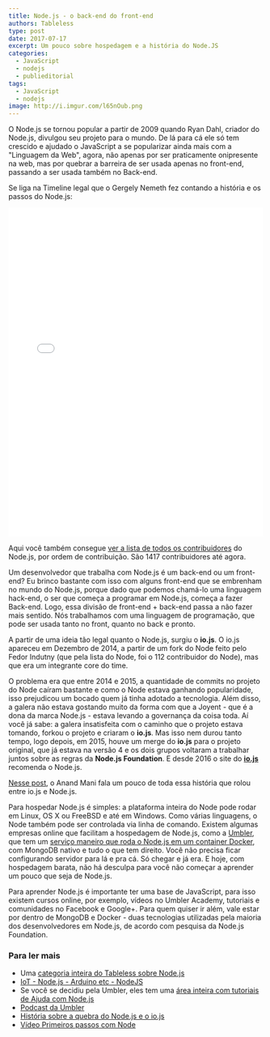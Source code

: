 ```yaml
---
title: Node.js - o back-end do front-end
authors: Tableless
type: post
date: 2017-07-17
excerpt: Um pouco sobre hospedagem e a história do Node.JS
categories:
  - JavaScript
  - nodejs
  - publieditorial
tags:
  - JavaScript
  - nodejs
image: http://i.imgur.com/l65nOub.png
---
```


O Node.js se tornou popular a partir de 2009 quando Ryan Dahl, criador do Node.js, divulgou seu projeto para o mundo. De lá para cá ele só tem crescido e ajudado o JavaScript a se popularizar ainda mais com a "Linguagem da Web", agora, não apenas por ser praticamente onipresente na web, mas por quebrar a barreira de ser usada apenas no front-end, passando a ser usada também no Back-end.

Se liga na Timeline legal que o Gergely Nemeth fez contando a história e os passos do Node.js:

<iframe src="//cdn.knightlab.com/libs/timeline3/latest/embed/index.html?source=1rt8Xqpno-s7oNFCEKMYHoJexw24DIUcSkTABx2avcV8&amp;font=Default&amp;lang=en&amp;initial_zoom=2&amp;height=650" width="100%" height="650" frameborder="0"></iframe>

Aqui você também consegue [ver a lista de todos os contribuidores](https://github.com/nodejs/node/blob/master/AUTHORS) do Node.js, por ordem de contribuição. São 1417 contribuidores até agora.

Um desenvolvedor que trabalha com Node.js é um back-end ou um front-end?
Eu brinco bastante com isso com alguns front-end que se embrenham no mundo do Node.js, porque dado que podemos chamá-lo uma linguagem hack-end, o ser que começa a programar em Node.js, começa a fazer Back-end. Logo, essa divisão de front-end + back-end passa a não fazer mais sentido. Nós trabalhamos com uma linguagem de programação, que pode ser usada tanto no front, quanto no back e pronto.

A partir de uma ideia tão legal quanto o Node.js, surgiu o **io.js**. O io.js apareceu em Dezembro de 2014, a partir de um fork do Node feito pelo Fedor Indutny (que pela lista do Node, foi o 112 contribuidor do Node), mas que era um integrante core do time.

O problema era que entre 2014 e 2015, a quantidade de commits no projeto do Node caíram bastante e como o Node estava ganhando popularidade, isso prejudicou um bocado quem já tinha adotado a tecnologia. Além disso, a galera não estava gostando muito da forma com que a Joyent - que é a dona da marca Node.js - estava levando a governança da coisa toda. Aí você já sabe: a galera insatisfeita com o caminho que o projeto estava tomando, forkou o projeto e criaram o **io.js**. Mas isso nem durou tanto tempo, logo depois, em 2015, houve um merge do **io.js** para o projeto original, que já estava na versão 4 e os dois grupos voltaram a trabalhar juntos sobre as regras da **Node.js Foundation**. E desde 2016 o site do **[io.js](https://iojs.org/en/)** recomenda o Node.js.

[Nesse post](http://anandmanisankar.com/posts/nodejs-iojs-why-the-fork/), o Anand Mani fala um pouco de toda essa história que rolou entre io.js e Node.js.

Para hospedar Node.js é simples: a plataforma inteira do Node pode rodar em Linux, OS X ou FreeBSD e até em Windows. Como várias linguagens, o Node também pode ser controlada via linha de comando. Existem algumas empresas online que facilitam a hospedagem de Node.js, como a [Umbler](https://www.umbler.com/br/), que tem um [serviço maneiro que roda o Node.js em um container Docker](https://www.umbler.com/br/hospedagem-nodejs), com MongoDB nativo e tudo o que tem direito. Você não precisa ficar configurando servidor para lá e pra cá. Só chegar e já era.
E hoje, com hospedagem barata, não há desculpa para você não começar a aprender um pouco que seja de Node.js.

Para aprender Node.js é importante ter uma base de JavaScript, para isso existem cursos online, por exemplo, vídeos no Umbler Academy, tutoriais e comunidades no Facebook e Google+. Para quem quiser ir além, vale estar por dentro de MongoDB e Docker - duas tecnologias utilizadas pela maioria dos desenvolvedores em Node.js, de acordo com pesquisa da Node.js Foundation.

### Para ler mais
- Uma [categoria inteira do Tableless sobre Node.js](https://tableless.com.br/categories/nodejs/)
- [IoT - Node.js - Arduino etc - NodeJS](http://forum.tableless.com.br/t/iot-node-js-arduino-etc/243)
- Se você se decidiu pela Umbler, eles tem uma [área inteira com tutoriais de Ajuda com Node.js](https://help.umbler.com/hc/pt-br/articles/115001793863)
- [Podcast da Umbler](http://academy.umbler.com/umblercast-mandanodes/)
- [História sobre a quebra do Node.js e o io.js](http://anandmanisankar.com/posts/nodejs-iojs-why-the-fork/)
- [Vídeo Primeiros passos com Node](http://academy.umbler.com/primeiros-passos-com-node-js/​)
